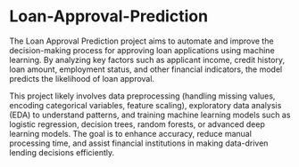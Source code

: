 # Loan-Approval-Prediction
The Loan Approval Prediction project aims to automate and improve the decision-making process for approving loan applications using machine learning. By analyzing key factors such as applicant income, credit history, loan amount, employment status, and other financial indicators, the model predicts the likelihood of loan approval.

This project likely involves data preprocessing (handling missing values, encoding categorical variables, feature scaling), exploratory data analysis (EDA) to understand patterns, and training machine learning models such as logistic regression, decision trees, random forests, or advanced deep learning models. The goal is to enhance accuracy, reduce manual processing time, and assist financial institutions in making data-driven lending decisions efficiently.
